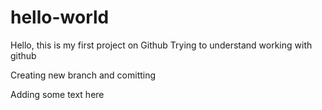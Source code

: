 # hello-world
Hello, this is my first project on Github
Trying to understand working with github

Creating new branch and comitting 

Adding some text here
